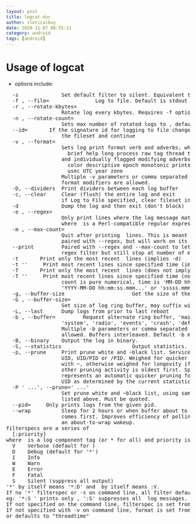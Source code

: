 ```yaml
---
layout: post
title: logcat-doc
author: sleticalboy
date: 2020-11-07 06:55:11
category: android
tags: [android]
---
```


# Usage of logcat

- options include:
<pre>
  -s              Set default filter to silent. Equivalent to filterspec '*:S'
  -f <file>, --file=<file>               Log to file. Default is stdout
  -r <kbytes>, --rotate-kbytes=<kbytes>
                  Rotate log every kbytes. Requires -f option
  -n <count>, --rotate-count=<count>
                  Sets max number of rotated logs to <count>, default 4
  --id=<id>       If the signature id for logging to file changes, then clear
                  the fileset and continue
  -v <format>, --format=<format>
                  Sets log print format verb and adverbs, where <format> is:
                    brief help long process raw tag thread threadtime time
                  and individually flagged modifying adverbs can be added:
                    color descriptive epoch monotonic printable uid
                    usec UTC year zone
                  Multiple -v parameters or comma separated list of format and
                  format modifiers are allowed.
  -D, --dividers  Print dividers between each log buffer
  -c, --clear     Clear (flush) the entire log and exit
                  if Log to File specified, clear fileset instead
  -d              Dump the log and then exit (don't block)
  -e <expr>, --regex=<expr>
                  Only print lines where the log message matches <expr>
                  where <expr> is a Perl-compatible regular expression
  -m <count>, --max-count=<count>
                  Quit after printing <count> lines. This is meant to be
                  paired with --regex, but will work on its own.
  --print         Paired with --regex and --max-count to let content bypass
                  regex filter but still stop at number of matches.
  -t <count>      Print only the most recent <count> lines (implies -d)
  -t '<time>'     Print most recent lines since specified time (implies -d)
  -T <count>      Print only the most recent <count> lines (does not imply -d)
  -T '<time>'     Print most recent lines since specified time (not imply -d)
                  count is pure numerical, time is 'MM-DD hh:mm:ss.mmm...'
                  'YYYY-MM-DD hh:mm:ss.mmm...' or 'sssss.mmm...' format
  -g, --buffer-size                      Get the size of the ring buffer.
  -G <size>, --buffer-size=<size>
                  Set size of log ring buffer, may suffix with K or M.
  -L, --last      Dump logs from prior to last reboot
  -b <buffer>, --buffer=<buffer>         Request alternate ring buffer, 'main',
                  'system', 'radio', 'events', 'crash', 'default' or 'all'.
                  Multiple -b parameters or comma separated list of buffers are
                  allowed. Buffers interleaved. Default -b main,system,crash.
  -B, --binary    Output the log in binary.
  -S, --statistics                       Output statistics.
  -p, --prune     Print prune white and ~black list. Service is specified as
                  UID, UID/PID or /PID. Weighed for quicker pruning if prefix
                  with ~, otherwise weighed for longevity if unadorned. All
                  other pruning activity is oldest first. Special case ~!
                  represents an automatic quicker pruning for the noisiest
                  UID as determined by the current statistics.
  -P '<list> ...', --prune='<list> ...'
                  Set prune white and ~black list, using same format as
                  listed above. Must be quoted.
  --pid=<pid>     Only prints logs from the given pid.
  --wrap          Sleep for 2 hours or when buffer about to wrap whichever
                  comes first. Improves efficiency of polling by providing
                  an about-to-wrap wakeup.
filterspecs are a series of 
  <tag>[:priority]
where <tag> is a log component tag (or * for all) and priority is:
  V    Verbose (default for <tag>)
  D    Debug (default for '*')
  I    Info
  W    Warn
  E    Error
  F    Fatal
  S    Silent (suppress all output)
'*' by itself means '*:D' and <tag> by itself means <tag>:V.
If no '*' filterspec or -s on command line, all filter defaults to '*:V'.
eg: '*:S <tag>' prints only <tag>, '<tag>:S' suppresses all <tag> log messages.
If not specified on the command line, filterspec is set from ANDROID_LOG_TAGS.
If not specified with -v on command line, format is set from ANDROID_PRINTF_LOG
or defaults to "threadtime"
</pre>
